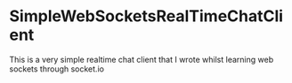 # SimpleWebSocketsRealTimeChatClient
This is a very simple realtime chat client that I wrote whilst learning web sockets through socket.io

